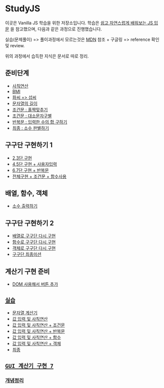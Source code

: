 # StudyJS

이곳은 Vanilla JS 학습을 위한 저장소입니다. 학습은 [쉽고 자연스럽게 배워보는 JS 입문](https://www.inflearn.com/course/javascript-자바스크립트-codesquad-masters_lv1) 을 참고했으며, 다음과 같은 과정으로 진행했습니다.

실습(문제풀이) => 풀이과정에서 모르는것은 [MDN](https://developer.mozilla.org/ko/docs/Learn/JavaScript/First_steps) 참조 + 구글링 => reference 확인 및 review.

위의 과정에서 습득한 지식은 문서로 따로 정리.

## 준비단계

* [사칙연산](./WebContent/level1/ex1-1.html)
* [BMI](./WebContent/level1/ex1-2.html)
* [화씨 => 섭씨](./WebContent/level1/ex1-3.html)
* [문자열의 길이](./WebContent/level1/ex1-4.html)
* [조건문 : 홀짝맞추기](./WebContent/level1/ex1-5.html)
* [조건문 : 대소문자구별](./WebContent/level1/ex1-6.html)
* [반복문 : 입력한 수의 합 구하기](./WebContent/level1/ex1-7.html)
* [최종 : 소수 판별하기](./WebContent/level1/ex1-8.html)

## 구구단 구현하기 1

* [2,3단 구현](./WebContent/level2/level2-1/README.md)
* [4,5단 구현 + 사용자입력](./WebContent/level2/level2-2/README.md)
* [6,7단 구현 + 반복문](./WebContent/level2/level2-3/README.md)
* [전체구현 + 조건문 + 함수사용](./WebContent/level2/level2-4/README.md)

## 배열, 함수, 객체

* [소수 출력하기](https://github.com/Com-Sun/StudyJS/tree/main/WebContent/level3)

## 구구단 구현하기 2

* [배열로 구구단 다시 구현](./WebContent/level4/level4-1)
* [함수로 구구단 다시 구현](./WebContent/level4/level4-2)
* [객체로 구구단 다시 구현](./WebContent/level4/level4-3)
* [구구단 최종미션](./WebContent/level4/level-final)

## 계산기 구현 준비

* [DOM 사용해서 버튼 추가](./WebContent/level5/level5-1)

## [`실습`](./WebContent/level6)

* [문자열 계산기](./WebContent/level6/level6-1)
* [값 입력 및 사칙연산](./WebContent/level6/level6-2)
* [값 입력 및 사칙연산 + 조건문](./WebContent/level6/level6-3)
* [값 입력 및 사칙연산 + 반복문](./WebContent/level6/level6-4)
* [값 입력 및 사칙연산 + 함수](./WebContent/level6/level6-5)
* [값 입력 및 사칙연산 + 객체](./WebContent/level6/level6-6)
* [최종](./WebContent/level6/level6-final)

## [`GUI 계산기 구현 7`](./WebContent/level7/level7-1)

### [개념정리](./WebContent/learned/README.md)
